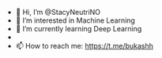 - 👋 Hi, I’m @StacyNeutriNO
- 👀 I’m interested in Machine Learning
- 🌱 I’m currently learning Deep Learning
- 
- 📫 How to reach me: https://t.me/bukashh

<!---
StacyNeutriNO/StacyNeutriNO is a ✨ special ✨ repository because its `README.md` (this file) appears on your GitHub profile.
You can click the Preview link to take a look at your changes.
--->
